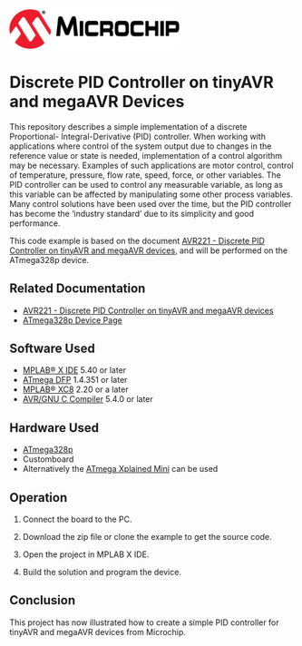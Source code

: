 <!-- Please do not change this html logo with link -->
<a href="https://www.microchip.com" rel="nofollow"><img src="images/microchip.png" alt="MCHP" width="300"/></a>

# Discrete PID Controller on tinyAVR and megaAVR Devices

This repository describes a simple implementation of a discrete Proportional- Integral-Derivative (PID) controller. 
When working with applications where control of the system output due to changes in the reference value or state is needed, implementation of a control algorithm may be necessary. Examples of such applications are
motor control, control of temperature, pressure, flow rate, speed, force, or other variables. The PID controller can be used to control any measurable variable, as long as this variable can be affected by manipulating some other process variables. Many control solutions have been used over the time, but the PID controller has become the ‘industry standard’ due to its simplicity and good performance. 

This code example is based on the document [AVR221 - Discrete PID Controller on tinyAVR and megaAVR devices](http://ww1.microchip.com/downloads/en/Appnotes/Atmel-2558-Discrete-PID-Controller-on-tinyAVR-and-megaAVR_ApplicationNote_AVR221.pdf), and will be performed on the ATmega328p device.

## Related Documentation

- [AVR221 - Discrete PID Controller on tinyAVR and megaAVR devices](http://ww1.microchip.com/downloads/en/Appnotes/Atmel-2558-Discrete-PID-Controller-on-tinyAVR-and-megaAVR_ApplicationNote_AVR221.pdf)
- [ATmega328p Device Page](https://www.microchip.com/wwwproducts/en/ATmega328p)

## Software Used

- [MPLAB® X IDE](http://www.microchip.com/mplab/mplab-x-ide) 5.40 or later
- [ATmega DFP](http://packs.download.atmel.com/) 1.4.351 or later
- [MPLAB® XC8](http://www.microchip.com/mplab/compilers) 2.20 or a later
- [AVR/GNU C Compiler](https://www.microchip.com/mplab/avr-support/avr-and-arm-toolchains-c-compilers) 5.4.0 or later


## Hardware Used

- [ATmega328p](https://www.microchip.com/wwwproducts/en/ATmega328p)
- Customboard
- Alternatively the [ATmega Xplained Mini](https://www.microchip.com/DevelopmentTools/ProductDetails/PartNO/ATMEGA328P-XMINI) can be used

## Operation

1. Connect the board to the PC.

2. Download the zip file or clone the example to get the source code.

3. Open the project in MPLAB X IDE.

4. Build the solution and program the device.

## Conclusion

This project has now illustrated how to create a simple PID controller for tinyAVR and megaAVR devices from Microchip.